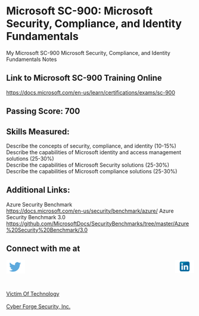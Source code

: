 # Microsoft SC-900: Microsoft Security, Compliance, and Identity Fundamentals
My Microsoft SC-900 Microsoft Security, Compliance, and Identity Fundamentals Notes

## Link to Microsoft SC-900 Training Online
https://docs.microsoft.com/en-us/learn/certifications/exams/sc-900


## Passing Score: 700

## Skills Measured:
Describe the concepts of security, compliance, and identity (10-15%)<BR />
Describe the capabilities of Microsoft identity and access management solutions (25-30%)<BR />
Describe the capabilities of Microsoft Security solutions (25-30%)<BR />
Describe the capabilities of Microsoft compliance solutions (25-30%)<BR />

## Additional Links:
Azure Security Benchmark<BR />
https://docs.microsoft.com/en-us/security/benchmark/azure/
Azure Security Benchmark 3.0<BR />
https://github.com/MicrosoftDocs/SecurityBenchmarks/tree/master/Azure%20Security%20Benchmark/3.0

## Connect with me at

<a href="https://twitter.com/HMInfoSecViking?ref_src=twsrc%5Etfw"><IMG SRC="https://github.com/bvoris/bvoris/blob/master/twitter.jpg" WIDTH=10% HEIGHT=10% ALIGN=LEFT></a>

<a href="https://www.linkedin.com/in/brad-voris" target="_blank"><IMG SRC="https://github.com/bvoris/bvoris/blob/master/linkedin.png" WIDTH=10% HEIGHT=4% ALIGN=RIGHT></a>

<BR /><BR />
<BR /><BR />

<A HREF="https://www.victimoftechnology.com">Victim Of Technology<A />
<BR /><BR />
<A HREF="https://www.cyberforgesecurity.com">Cyber Forge Security, Inc.<A />
<BR /><BR />
